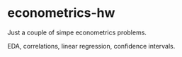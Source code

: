 # econometrics-hw

Just a couple of simpe econometrics problems.

EDA, correlations, linear regression, confidence intervals.
